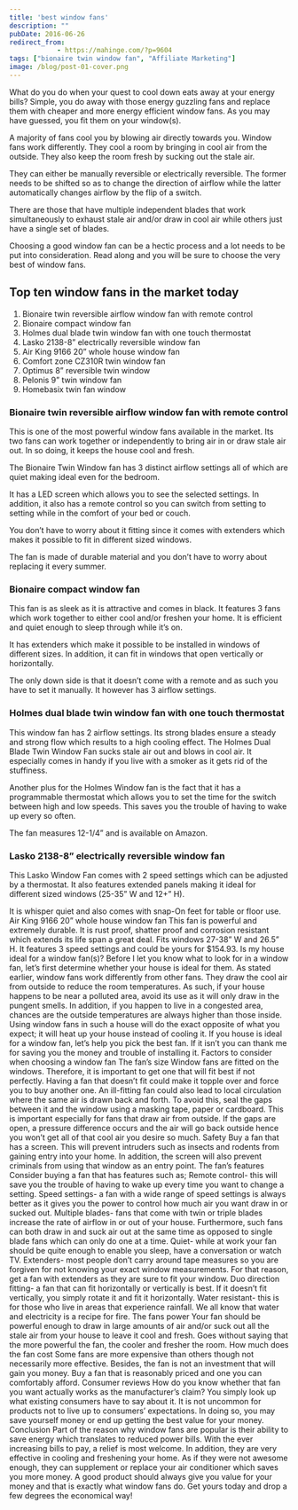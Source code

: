 ```yaml
---
title: 'best window fans'
description: ""
pubDate: 2016-06-26
redirect_from:
            - https://mahinge.com/?p=9604
tags: ["bionaire twin window fan", "Affiliate Marketing"]
image: /blog/post-01-cover.png
---
```

What do you do when your quest to cool down eats away at your energy bills? Simple, you do away with those energy guzzling fans and replace them with cheaper and more energy efficient window fans. As you may have guessed, you fit them on your window(s).

A majority of fans cool you by blowing air directly towards you. Window fans work differently. They cool a room by bringing in cool air from the outside. They also keep the room fresh by sucking out the stale air.

They can either be manually reversible or electrically reversible. The former needs to be shifted so as to change the direction of airflow while the latter automatically changes airflow by the flip of a switch.

There are those that have multiple independent blades that work simultaneously to exhaust stale air and/or draw in cool air while others just have a single set of blades.

Choosing a good window fan can be a hectic process and a lot needs to be put into consideration. Read along and you will be sure to choose the very best of window fans.

## Top ten window fans in the market today

1.  Bionaire twin reversible airflow window fan with remote control
2.  Bionaire compact window fan
3.  Holmes dual blade twin window fan with one touch thermostat
4.  Lasko 2138-8” electrically reversible window fan
5.  Air King 9166 20” whole house window fan
6.  Comfort zone CZ310R twin window fan
7.  Optimus 8” reversible twin window
8.  Pelonis 9” twin window fan
9.  Homebasix twin fan window

### Bionaire twin reversible airflow window fan with remote control

This is one of the most powerful window fans available in the market. Its two fans can work together or independently to bring air in or draw stale air out. In so doing, it keeps the house cool and fresh.

The Bionaire Twin Window fan has 3 distinct airflow settings all of which are quiet making ideal even for the bedroom.

It has a LED screen which allows you to see the selected settings. In addition, it also has a remote control so you can switch from setting to setting while in the comfort of your bed or couch.

You don’t have to worry about it fitting since it comes with extenders which makes it possible to fit in different sized windows.

The fan is made of durable material and you don’t have to worry about replacing it every summer.

### Bionaire compact window fan

This fan is as sleek as it is attractive and comes in black. It features 3 fans which work together to either cool and/or freshen your home. It is efficient and quiet enough to sleep through while it’s on.

It has extenders which make it possible to be installed in windows of different sizes. In addition, it can fit in windows that open vertically or horizontally.

The only down side is that it doesn’t come with a remote and as such you have to set it manually. It however has 3 airflow settings.

### Holmes dual blade twin window fan with one touch thermostat

This window fan has 2 airflow settings. Its strong blades ensure a steady and strong flow which results to a high cooling effect. The Holmes Dual Blade Twin Window Fan sucks stale air out and blows in cool air. It especially comes in handy if you live with a smoker as it gets rid of the stuffiness.

Another plus for the Holmes Window fan is the fact that it has a programmable thermostat which allows you to set the time for the switch between high and low speeds. This saves you the trouble of having to wake up every so often.

The fan measures 12-1/4” and is available on Amazon.

### Lasko 2138-8” electrically reversible window fan

This Lasko Window Fan comes with 2 speed settings which can be adjusted by a thermostat. It also features extended panels making it ideal for different sized windows (25-35” W and 12+” H).

It is whisper quiet and also comes with snap-On feet for table or floor use. Air King 9166 20” whole house window fan This fan is powerful and extremely durable. It is rust proof, shatter proof and corrosion resistant which extends its life span a great deal. Fits windows 27-38” W and 26.5” H. It features 3 speed settings and could be yours for \$154.93. Is my house ideal for a window fan(s)? Before I let you know what to look for in a window fan, let’s first determine whether your house is ideal for them. As stated earlier, window fans work differently from other fans. They draw the cool air from outside to reduce the room temperatures. As such, if your house happens to be near a polluted area, avoid its use as it will only draw in the pungent smells. In addition, if you happen to live in a congested area, chances are the outside temperatures are always higher than those inside. Using window fans in such a house will do the exact opposite of what you expect; it will heat up your house instead of cooling it. If you house is ideal for a window fan, let’s help you pick the best fan. If it isn’t you can thank me for saving you the money and trouble of installing it. Factors to consider when choosing a window fan The fan’s size Window fans are fitted on the windows. Therefore, it is important to get one that will fit best if not perfectly. Having a fan that doesn’t fit could make it topple over and force you to buy another one. An ill-fitting fan could also lead to local circulation where the same air is drawn back and forth. To avoid this, seal the gaps between it and the window using a masking tape, paper or cardboard. This is important especially for fans that draw air from outside. If the gaps are open, a pressure difference occurs and the air will go back outside hence you won’t get all of that cool air you desire so much. Safety Buy a fan that has a screen. This will prevent intruders such as insects and rodents from gaining entry into your home. In addition, the screen will also prevent criminals from using that window as an entry point. The fan’s features Consider buying a fan that has features such as; Remote control- this will save you the trouble of having to wake up every time you want to change a setting. Speed settings- a fan with a wide range of speed settings is always better as it gives you the power to control how much air you want draw in or sucked out. Multiple blades- fans that come with twin or triple blades increase the rate of airflow in or out of your house. Furthermore, such fans can both draw in and suck air out at the same time as opposed to single blade fans which can only do one at a time. Quiet- while at work your fan should be quite enough to enable you sleep, have a conversation or watch TV. Extenders- most people don’t carry around tape measures so you are forgiven for not knowing your exact window measurements. For that reason, get a fan with extenders as they are sure to fit your window. Duo direction fitting- a fan that can fit horizontally or vertically is best. If it doesn’t fit vertically, you simply rotate it and fit it horizontally. Water resistant- this is for those who live in areas that experience rainfall. We all know that water and electricity is a recipe for fire. The fans power Your fan should be powerful enough to draw in large amounts of air and/or suck out all the stale air from your house to leave it cool and fresh. Goes without saying that the more powerful the fan, the cooler and fresher the room. How much does the fan cost Some fans are more expensive than others though not necessarily more effective. Besides, the fan is not an investment that will gain you money. Buy a fan that is reasonably priced and one you can comfortably afford. Consumer reviews How do you know whether that fan you want actually works as the manufacturer’s claim? You simply look up what existing consumers have to say about it. It is not uncommon for products not to live up to consumers’ expectations. In doing so, you may save yourself money or end up getting the best value for your money. Conclusion Part of the reason why window fans are popular is their ability to save energy which translates to reduced power bills. With the ever increasing bills to pay, a relief is most welcome. In addition, they are very effective in cooling and freshening your home. As if they were not awesome enough, they can supplement or replace your air conditioner which saves you more money. A good product should always give you value for your money and that is exactly what window fans do. Get yours today and drop a few degrees the economical way!
